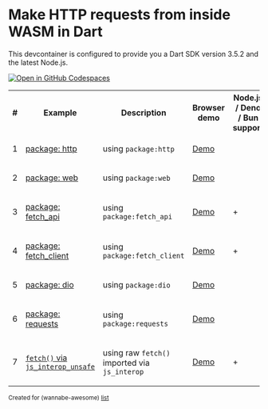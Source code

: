 # Make HTTP requests from inside WASM in Dart

This devcontainer is configured to provide you a Dart SDK version 3.5.2 and the latest Node.js.

[![Open in GitHub Codespaces](https://github.com/codespaces/badge.svg)](https://codespaces.new/wasm-outbound-http-examples/dart)

<table>
<tr>
<th>#</th>
<th>Example</th>
<th>Description</th>
<th>Browser demo</th>
<th>Node.js / Deno / Bun support</th>
</tr>
<tr>
<td>1</td>
<td>

[package: http](browser-package-http/README.md)

</td>
<td>

using `package:http`

</td>
<td>

[Demo](https://wasm-outbound-http-examples.github.io/dart/package-http/)

</td>
<td> </td>
</tr>
<tr>
<td>2</td>
<td>

[package: web](browser-package-web/README.md)

</td>
<td>

using `package:web`

</td>
<td>

[Demo](https://wasm-outbound-http-examples.github.io/dart/package-web/)

</td>
<td> </td>
</tr>
<tr>
<td>3</td>
<td>

[package: fetch_api](browser-and-node-package-fetch-api/README.md)

</td>
<td>

using `package:fetch_api`

</td>
<td>

[Demo](https://wasm-outbound-http-examples.github.io/dart/package-fetch-api/)

</td>
<td> + </td>
</tr>
<tr>
<td>4</td>
<td>

[package: fetch_client](browser-and-node-package-fetch-client/README.md)

</td>
<td>

using `package:fetch_client`

</td>
<td>

[Demo](https://wasm-outbound-http-examples.github.io/dart/package-fetch-client/)

</td>
<td> + </td>
</tr>
<tr>
<td>5</td>
<td>

[package: dio](browser-package-dio/README.md)

</td>
<td>

using `package:dio`

</td>
<td>

[Demo](https://wasm-outbound-http-examples.github.io/dart/package-dio/)

</td>
<td> </td>
</tr>
<tr>
<td>6</td>
<td>

[package: requests](browser-package-requests/README.md)

</td>
<td>

using `package:requests`

</td>
<td>

[Demo](https://wasm-outbound-http-examples.github.io/dart/package-requests/)

</td>
<td> </td>
</tr>
<tr>
<td>7</td>
<td>

[`fetch()` via `js_interop_unsafe`](browser-and-node-js_interop_unsafe-fetch/README.md)

</td>
<td>

using raw `fetch()` imported via `js_interop`

</td>
<td>

[Demo](https://wasm-outbound-http-examples.github.io/dart/js-interop-fetch/)

</td>
<td> + </td>
</tr>
</table>

<sub>Created for (wannabe-awesome) [list](https://github.com/vasilev/HTTP-request-from-inside-WASM)</sub>
